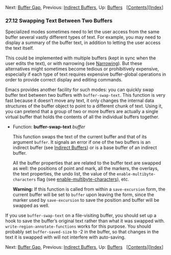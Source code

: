 

Next: [Buffer Gap](Buffer-Gap.html), Previous: [Indirect Buffers](Indirect-Buffers.html), Up: [Buffers](Buffers.html)   \[[Contents](index.html#SEC_Contents "Table of contents")]\[[Index](Index.html "Index")]

### 27.12 Swapping Text Between Two Buffers

Specialized modes sometimes need to let the user access from the same buffer several vastly different types of text. For example, you may need to display a summary of the buffer text, in addition to letting the user access the text itself.

This could be implemented with multiple buffers (kept in sync when the user edits the text), or with narrowing (see [Narrowing](Narrowing.html)). But these alternatives might sometimes become tedious or prohibitively expensive, especially if each type of text requires expensive buffer-global operations in order to provide correct display and editing commands.

Emacs provides another facility for such modes: you can quickly swap buffer text between two buffers with `buffer-swap-text`. This function is very fast because it doesn’t move any text, it only changes the internal data structures of the buffer object to point to a different chunk of text. Using it, you can pretend that a group of two or more buffers are actually a single virtual buffer that holds the contents of all the individual buffers together.

*   Function: **buffer-swap-text** *buffer*

    This function swaps the text of the current buffer and that of its argument `buffer`. It signals an error if one of the two buffers is an indirect buffer (see [Indirect Buffers](Indirect-Buffers.html)) or is a base buffer of an indirect buffer.

    All the buffer properties that are related to the buffer text are swapped as well: the positions of point and mark, all the markers, the overlays, the text properties, the undo list, the value of the `enable-multibyte-characters` flag (see [enable-multibyte-characters](Text-Representations.html)), etc.

    **Warning:** If this function is called from within a `save-excursion` form, the current buffer will be set to `buffer` upon leaving the form, since the marker used by `save-excursion` to save the position and buffer will be swapped as well.

If you use `buffer-swap-text` on a file-visiting buffer, you should set up a hook to save the buffer’s original text rather than what it was swapped with. `write-region-annotate-functions` works for this purpose. You should probably set `buffer-saved-size` to -2 in the buffer, so that changes in the text it is swapped with will not interfere with auto-saving.

Next: [Buffer Gap](Buffer-Gap.html), Previous: [Indirect Buffers](Indirect-Buffers.html), Up: [Buffers](Buffers.html)   \[[Contents](index.html#SEC_Contents "Table of contents")]\[[Index](Index.html "Index")]
